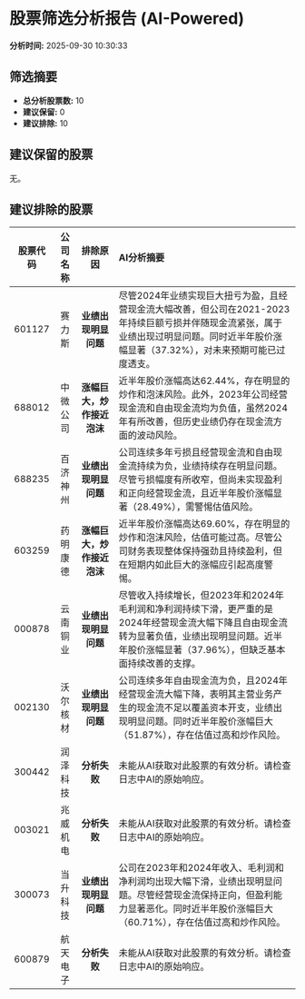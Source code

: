 # 股票筛选分析报告 (AI-Powered)

**分析时间:** 2025-09-30 10:30:33

## 筛选摘要

- **总分析股票数:** 10
- **建议保留:** 0
- **建议排除:** 10

## 建议保留的股票

无。


## 建议排除的股票

| 股票代码 | 公司名称 | 排除原因 | AI分析摘要 |
|:---:|:---:|:---:|:---|
| 601127 | 赛力斯 | **业绩出现明显问题** | 尽管2024年业绩实现巨大扭亏为盈，且经营现金流大幅改善，但公司在2021-2023年持续巨额亏损并伴随现金流紧张，属于业绩出现过明显问题。同时近半年股价涨幅显著（37.32%），对未来预期可能已过度透支。 |
| 688012 | 中微公司 | **涨幅巨大，炒作接近泡沫** | 近半年股价涨幅高达62.44%，存在明显的炒作和泡沫风险。此外，2023年公司经营现金流和自由现金流均为负值，虽然2024年有所改善，但历史业绩仍存在现金流方面的波动风险。 |
| 688235 | 百济神州 | **业绩出现明显问题** | 公司连续多年亏损且经营现金流和自由现金流持续为负，业绩持续存在明显问题。尽管亏损幅度有所收窄，但尚未实现盈利和正向经营现金流，且近半年股价涨幅显著（28.49%），需警惕估值风险。 |
| 603259 | 药明康德 | **涨幅巨大，炒作接近泡沫** | 近半年股价涨幅高达69.60%，存在明显的炒作和泡沫风险，估值可能过高。尽管公司财务表现整体保持强劲且持续盈利，但在短期内如此巨大的涨幅应引起高度警惕。 |
| 000878 | 云南铜业 | **业绩出现明显问题** | 尽管收入持续增长，但2023年和2024年毛利润和净利润持续下滑，更严重的是2024年经营现金流大幅下降且自由现金流转为显著负值，业绩出现明显问题。近半年股价涨幅显著（37.96%），但缺乏基本面持续改善的支撑。 |
| 002130 | 沃尔核材 | **业绩出现明显问题** | 公司连续多年自由现金流为负，且2024年经营现金流大幅下降，表明其主营业务产生的现金流不足以覆盖资本开支，业绩出现明显问题。同时近半年股价涨幅巨大（51.87%），存在估值过高和炒作风险。 |
| 300442 | 润泽科技 | **分析失败** | 未能从AI获取对此股票的有效分析。请检查日志中AI的原始响应。 |
| 003021 | 兆威机电 | **分析失败** | 未能从AI获取对此股票的有效分析。请检查日志中AI的原始响应。 |
| 300073 | 当升科技 | **业绩出现明显问题** | 公司在2023年和2024年收入、毛利润和净利润均出现大幅下滑，业绩出现明显问题。尽管经营现金流保持正向，但盈利能力显著恶化。同时近半年股价涨幅巨大（60.71%），存在估值过高和炒作风险。 |
| 600879 | 航天电子 | **分析失败** | 未能从AI获取对此股票的有效分析。请检查日志中AI的原始响应。 |
